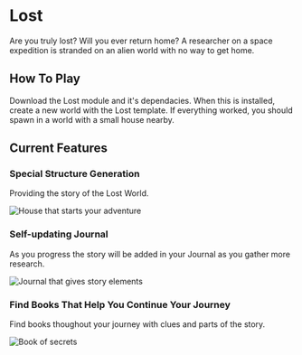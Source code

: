 # Lost

Are you truly lost? Will you ever return home?
A researcher on a space expedition is stranded on an alien world with no way to get home.  


 ## How To Play

Download the Lost module and it's dependacies. When this is installed, create a new world with the Lost template. If everything worked, you should spawn in a world with a small house nearby.

## Current Features

### Special Structure Generation

Providing the story of the Lost World.

![House that starts your adventure](https://i.imgur.com/JywAWZ2.png)

### Self-updating Journal

As you progress the story will be added in your Journal as you gather more research.

![Journal that gives story elements](https://i.imgur.com/8wCww4Q.png)

### Find Books That Help You Continue Your Journey

Find books thoughout your journey with clues and parts of the story.

![Book of secrets](https://i.imgur.com/7Leuuni.png)
